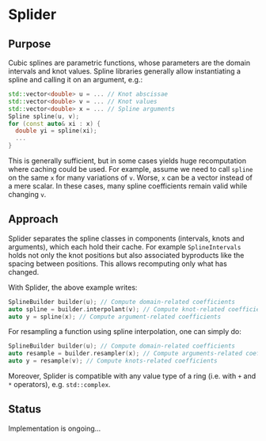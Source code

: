# Splider

## Purpose

Cubic splines are parametric functions, whose parameters are the domain intervals and knot values.
Spline libraries generally allow instantiating a spline and calling it on an argument, e.g.:

```cpp
std::vector<double> u = ... // Knot abscissae
std::vector<double> v = ... // Knot values
std::vector<double> x = ... // Spline arguments
Spline spline(u, v);
for (const auto& xi : x) {
  double yi = spline(xi);
  ...
}
```

This is generally sufficient, but in some cases yields huge recomputation where caching could be used.
For example, assume we need to call `spline` on the same `x` for many variations of `v`.
Worse, `x` can be a vector instead of a mere scalar.
In these cases, many spline coefficients remain valid while changing `v`.

## Approach

Splider separates the spline classes in components (intervals, knots and arguments), which each hold their cache.
For example `SplineIntervals` holds not only the knot positions but also associated byproducts like the spacing between positions.
This allows recomputing only what has changed.

With Splider, the above example writes:

```cpp
SplineBuilder builder(u); // Compute domain-related coefficients
auto spline = builder.interpolant(v); // Compute knot-related coefficients
auto y = spline(x); // Compute argument-related coefficients
```

For resampling a function using spline interpolation, one can simply do:

```cpp
SplineBuilder builder(u); // Compute domain-related coefficients
auto resample = builder.resampler(x); // Compute arguments-related coefficients
auto y = resample(v); // Compute knots-related coefficients
```

Moreover, Splider is compatible with any value type of a ring (i.e. with `+` and `*` operators), e.g. `std::complex`.

## Status

Implementation is ongoing...

